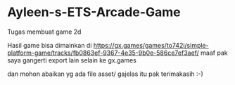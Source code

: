 # Ayleen-s-ETS-Arcade-Game
Tugas membuat game 2d

Hasil game bisa dimainkan di https://gx.games/games/to742i/simple-platform-game/tracks/fb0863ef-9367-4e35-9b0e-586ce7ef3aef/ maaf pak saya gangerti export lain selain ke gx.games

dan mohon abaikan yg ada file asset/ gajelas itu pak terimakasih :-)
